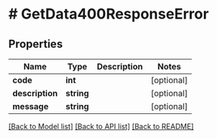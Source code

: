 # # GetData400ResponseError

## Properties

Name | Type | Description | Notes
------------ | ------------- | ------------- | -------------
**code** | **int** |  | [optional]
**description** | **string** |  | [optional]
**message** | **string** |  | [optional]

[[Back to Model list]](../../README.md#models) [[Back to API list]](../../README.md#endpoints) [[Back to README]](../../README.md)
